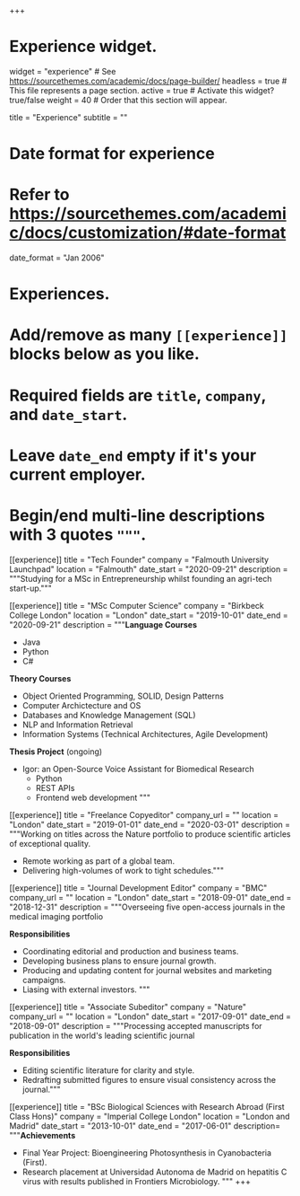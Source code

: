+++
# Experience widget.
widget = "experience"  # See https://sourcethemes.com/academic/docs/page-builder/
headless = true  # This file represents a page section.
active = true  # Activate this widget? true/false
weight = 40  # Order that this section will appear.

title = "Experience"
subtitle = ""

# Date format for experience
#   Refer to https://sourcethemes.com/academic/docs/customization/#date-format
date_format = "Jan 2006"

# Experiences.
#   Add/remove as many `[[experience]]` blocks below as you like.
#   Required fields are `title`, `company`, and `date_start`.
#   Leave `date_end` empty if it's your current employer.
#   Begin/end multi-line descriptions with 3 quotes `"""`.
[[experience]]
  title = "Tech Founder"
  company = "Falmouth University Launchpad"
  location = "Falmouth"
  date_start = "2020-09-21"
  description = """Studying for a MSc in Entrepreneurship whilst founding an agri-tech start-up."""

[[experience]]
  title = "MSc Computer Science"
  company = "Birkbeck College London"
  location = "London"
  date_start = "2019-10-01"
  date_end = "2020-09-21"
  description = """**Language Courses**
  - Java
  - Python
  - C#
  
  **Theory Courses**
  - Object Oriented Programming, SOLID, Design Patterns 
  - Computer Archictecture and OS
  - Databases and Knowledge Management (SQL)
  - NLP and Information Retrieval
  - Information Systems (Technical Architectures, Agile Development) 
  
  **Thesis Project** (ongoing)
  - Igor: an Open-Source Voice Assistant for Biomedical Research
    - Python
    - REST APIs
    - Frontend web development
  """

[[experience]]
  title = "Freelance Copyeditor"
  company_url = ""
  location = "London"
  date_start = "2019-01-01"
  date_end = "2020-03-01"
  description = """Working on titles across the Nature portfolio to produce scientific articles of exceptional quality.
  
  - Remote working as part of a global team.
  - Delivering high-volumes of work to tight schedules."""

[[experience]]
  title = "Journal Development Editor"
  company = "BMC"
  company_url = ""
  location = "London"
  date_start = "2018-09-01"
  date_end = "2018-12-31"
  description = """Overseeing five open-access journals in the medical imaging portfolio
  
  **Responsibilities**
  
  - Coordinating editorial and production and business teams.
  - Developing business plans to ensure journal growth.
  - Producing and updating content for journal websites and marketing campaigns.
  - Liasing with external investors. 
  """

[[experience]]
  title = "Associate Subeditor"
  company = "Nature"
  company_url = ""
  location = "London"
  date_start = "2017-09-01"
  date_end = "2018-09-01"
  description = """Processing accepted manuscripts for publication in the world's leading scientific journal
 
  **Responsibilities**
  
  - Editing scientific literature for clarity and style. 
  - Redrafting submitted figures to ensure visual consistency across the journal."""

[[experience]]
  title = "BSc Biological Sciences with Research Abroad (First Class Hons)"
  company = "Imperial College London"
  location = "London and Madrid"
  date_start = "2013-10-01"
  date_end = "2017-06-01"
  description= """**Achievements**
  - Final Year Project: Bioengineering Photosynthesis in Cyanobacteria (First).
  - Research placement at Universidad Autonoma de Madrid on hepatitis C virus with results published in Frontiers Microbiology.
  """
+++
